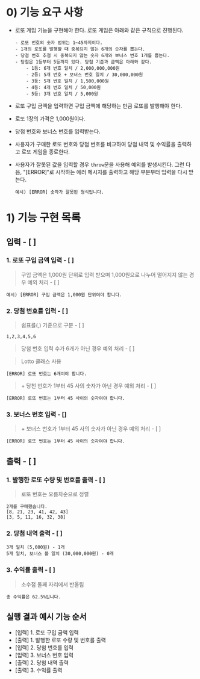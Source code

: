 # 0\) 기능 요구 사항

- 로또 게임 기능을 구현해야 한다. 로또 게임은 아래와 같은 규칙으로 진행된다.

  ```
  - 로또 번호의 숫자 범위는 1~45까지이다.
  - 1개의 로또를 발행할 때 중복되지 않는 6개의 숫자를 뽑는다.
  - 당첨 번호 추첨 시 중복되지 않는 숫자 6개와 보너스 번호 1개를 뽑는다.
  - 당첨은 1등부터 5등까지 있다. 당첨 기준과 금액은 아래와 같다.
      - 1등: 6개 번호 일치 / 2,000,000,000원
      - 2등: 5개 번호 + 보너스 번호 일치 / 30,000,000원
      - 3등: 5개 번호 일치 / 1,500,000원
      - 4등: 4개 번호 일치 / 50,000원
      - 5등: 3개 번호 일치 / 5,000원
  ```

- 로또 구입 금액을 입력하면 구입 금액에 해당하는 만큼 로또를 발행해야 한다.
- 로또 1장의 가격은 1,000원이다.
- 당첨 번호와 보너스 번호를 입력받는다.
- 사용자가 구매한 로또 번호와 당첨 번호를 비교하여 당첨 내역 및 수익률을 출력하고 로또 게임을 종료한다.
- 사용자가 잘못된 값을 입력할 경우 `throw`문을 사용해 예외를 발생시킨다. 그런 다음, "[ERROR]"로 시작하는 에러 메시지를 출력하고 해당 부분부터 입력을 다시 받는다.
  ```
  예시) [ERROR] 숫자가 잘못된 형식입니다.
  ```

# 1\) 기능 구현 목록

## 입력 - [ ]

### 1. 로또 구입 금액 입력 - [ ]

> 구입 금액은 1,000원 단위로 입력 받으며 1,000원으로 나누어 떨어지지 않는 경우 예외 처리 - [ ]

```
예시) [ERROR] 구입 금액은 1,000원 단위여야 합니다.
```

### 2. 당첨 번호를 입력 - [ ]

> 쉼표를(,) 기준으로 구분 - [ ]

```
1,2,3,4,5,6
```

> 당첨 번호 입력 수가 6개가 아닌 경우 예외 처리 - [ ]

> Lotto 클래스 사용

```
[ERROR] 로또 번호는 6개여야 합니다.
```

> \+ 당천 번호가 1부터 45 사의 숫자가 아닌 경우 예외 처리 - [ ]

```
[ERROR] 로또 번호는 1부터 45 사이의 숫자여야 합니다.
```

### 3. 보너스 번호 입력 - []

> \+ 보너스 번호가 1부터 45 사의 숫자가 아닌 경우 예외 처리 - [ ]

```
[ERROR] 로또 번호는 1부터 45 사이의 숫자여야 합니다.
```

## 출력 - [ ]

### 1. 발행한 로또 수량 및 번호를 출력 - [ ]

> 로또 번호는 오름차순으로 정렬

```
2개를 구매했습니다.
[8, 21, 23, 41, 42, 43]
[3, 5, 11, 16, 32, 38]
```

### 2. 당첨 내역 출력 - [ ]

```
3개 일치 (5,000원) - 1개
5개 일치, 보너스 볼 일치 (30,000,000원) - 0개
```

### 3. 수익률 출력 - [ ]

> 소수점 둘째 자리에서 반올림

```
총 수익률은 62.5%입니다.
```

## 실행 결과 예시 기능 순서

- [입력] 1. 로또 구입 금액 입력
- [출력] 1. 발행한 로또 수량 및 번호를 출력
- [입력] 2. 당첨 번호를 입력
- [입력] 3. 보너스 번호 입력
- [출력] 2. 당첨 내역 출력
- [출력] 3. 수익률 출력
